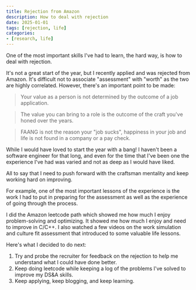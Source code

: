 ```yaml
---
title: Rejection from Amazon
description: How to deal with rejection
date: 2025-01-01
tags: [rejection, life]
categories:
- [research, life]
---
```


One of the most important skills I've had to learn, the hard way, is how to deal with rejection.

It's not a great start of the year, but I recently applied and was rejected from Amazon. It's difficult not to associate "assessment" with "worth" as the two are highly correlated. However, there's an important point to be made:

> Your value as a person is not determined by the outcome of a job application.

> The value you can bring to a role is the outcome of the craft you've honed over the years.

> FAANG is not the reason your "job sucks", happiness in your job and life is not found in a company or a pay check.

While I would have loved to start the year with a bang! I haven't been a software engineer for that long, and even for the time that I've been one the experience I've had was varied and not as deep as I would have liked.

All to say that I need to push forward with the craftsman mentality and keep working hard on improving.

For example, one of the most important lessons of the experience is the work I had to put in preparing for the assessment as well as the experience of going through the process.

I did the Amazon leetcode path which showed me how much I enjoy problem-solving and optimizing. It showed me how much I enjoy and need to improve in C/C++. I also watched a few videos on the work simulation and culture fit assessment that introduced to some valuable life lessons.

Here's what I decided to do next:

1. Try and probe the recruiter for feedback on the rejection to help me understand what I could have done better.
2. Keep doing leetcode while keeping a log of the problems I've solved to improve my DS&A skills.
3. Keep applying, keep blogging, and keep learning.
